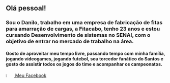 ## Olá pessoal!

### Sou o Danilo, trabalho em uma empresa de fabricação de fitas para amarração de cargas, a Fitacabo, tenho 23 anos e estou cursando Desenvolvimento de sistemas no SENAI, com o objetivo de entrar no mercado de trabalho na área.

#### Gosto de aproveitar meu tempo livre, passando tempo com minha família, jogando videogames, jogando futebol, sou torcedor fanático do Santos e gosto de assistir todos os jogos do time e acompanhar os campeonatos.

<a href="https://www.facebook.com/danilo.gutierre.50">
 
<img src="https://t.ctcdn.com.br/DMxRsoFn2EzzWk6WaToT6sIidL8=/i489928.jpeg" width="5%">
Meu Facebook
</a>
